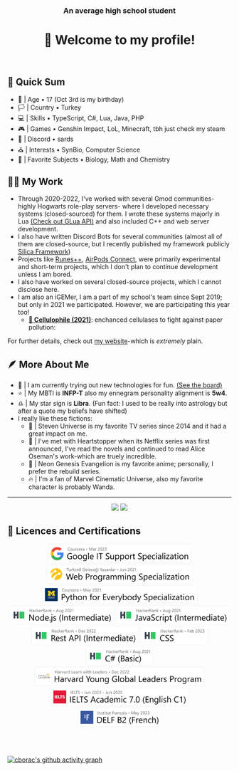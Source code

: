 <div align="center">
  <h3>An average high school student</h3>
  <h1>👋 Welcome to my profile!</h1>
</div><br>


## 🎈 Quick Sum

- 🎂 | Age • 17 (Oct 3rd is my birthday)
- 🏳️ | Country • Turkey
- 💻 | Skills • TypeScript, C#, Lua, Java, PHP
- 🎮 | Games • Genshin Impact, LoL, Minecraft, tbh just check my steam
- 📧 | Discord • sards
- ⛪ | Interests • SynBio, Computer Science
- 🥽 | Favorite Subjects • Biology, Math and Chemistry

## 🧑‍💻 My Work

- Through 2020-2022, I've worked with several Gmod communities-highly Hogwarts role-play servers- where I developed necessary systems (closed-sourced) for them. I wrote these systems majorly in Lua [(Check out GLua API)](https://wiki.facepunch.com/gmod/) and also included C++ and web server development. 
- I also have written Discord Bots for several communities (almost all of them are closed-source, but I recently published my framework publicly [Silica Framework](https://github.com/cborac/Silica-Framework))
- Projects like [Runes++](https://github.com/cborac/Runes-plus-plus), [AirPods Connect](https://github.com/cborac/AirPods-Connect), were primarily experimental and short-term projects, which I don't plan to continue development unless I am bored.
- I also have worked on several closed-source projects, which I cannot disclose here.
- I am also an iGEMer, I am a part of my school's team since Sept 2019; but only in 2021 we participated. However, we are participating this year too!
  - **[🥈 Cellulophile (2021)](https://2021.igem.org/Team:Saint_Joseph)**: enchanced cellulases to fight against paper pollution: 

For further details, check out [my website](https://boraciner-is.me)-which is *extremely* plain.

## 🪶 More About Me

- 🎨 | I am currently trying out new technologies for fun. [(See the board)](https://cbora.notion.site/2d61574b2acd466593d3935bf3120574?v=8a8c6f2edc774f3297b151e868404339)
- ⭐ | My MBTI is **INFP-T** also my ennegram personality alignment is **5w4**.
- ♎ | My star sign is **Libra**. (Fun fact: I used to be really into astrology but after a quote my beliefs have shifted)
- I really like these fictions:
  - 🌸 | Steven Universe is my favorite TV series since 2014 and it had a great impact on me.
  - 🍂 | I've met with Heartstopper when its Netflix series was first announced, I've read the novels and continued to read Alice Oseman's work-which are truely incredible.
  - 🤖 | Neon Genesis Evangelion is my favorite anime; personally, I prefer the rebuild series.
  - 🔥 | I'm a fan of Marvel Cinematic Universe, also my favorite character is probably Wanda.
<hr>

<p align="center">
  <a>
  <img height="160em" src="https://github-readme-stats-eight-theta.vercel.app/api?username=cborac&show_icons=true&theme=slateorange&include_all_commits=true&title_color=faa627&icon_color=faa627&text_color=ffffff&bg_color=36393f00">
  <img height="160em" src="https://github-readme-stats-eight-theta.vercel.app/api/top-langs/?username=cborac&layout=compact&langs_count=8&title_color=faa627&icon_color=faa627&text_color=ffffff&bg_color=36393f00">
  </a>
</p>

## 🪪 Licences and Certifications
<p align="center">
  <a href="https://www.coursera.org/account/accomplishments/specialization/certificate/G7C7CWQBR7MV"><img height="43em" src="assets/googleit.png"></a>
  <a href="https://gelecegiyazanlar.turkcell.com.tr/kisi/belge/sardonyx/Web%20Programlama/402"><img height="43em" src="assets/turkweb.png"></a>
  <a href="https://www.coursera.org/account/accomplishments/specialization/certificate/RFCXYGQTGN8G"><img height="43em" src="assets/umpython.png"></a>
  <a href="https://www.hackerrank.com/certificates/18aebbf16c4f"><img height="43em" src="assets/hrnode.png"></a>
  <a href="https://www.hackerrank.com/certificates/462b69c7ca07"><img height="43em" src="assets/hrjs.png"></a>
  <a href="https://www.hackerrank.com/certificates/f93379b904ab"><img height="43em" src="assets/hrrest.png"></a>
  <a href="https://www.hackerrank.com/certificates/c40deb19dc1b"><img height="43em" src="assets/hrcss.png"></a>
  <a href="https://www.hackerrank.com/certificates/abf454be3ba2"><img height="43em" src="assets/hrcs.png"></a>
  <br>
  <a><img height="43em" src="assets/HPYL.png"></a>
  <br>
  <a><img height="43em" src="assets/ielts.png"></a>
  <a><img height="43em" src="assets/delf.png"></a>
</p>

<br>
<br>

[![cborac's github activity graph](https://github-readme-activity-graph.vercel.app/graph?username=cborac&theme=github-compact)](https://github.com/cborac)
